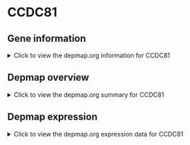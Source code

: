 <h1>CCDC81</h1>

<h2>Gene information</h2>
<details>
  <summary>Click to view the depmap.org information for CCDC81</summary>
  <iframe src="https://depmap.org/portal/gene/CCDC81?tab=about" style="border:none;width:100%;height:800px"></iframe>
</details>

<h2>Depmap overview</h2>
<details>
  <summary>Click to view the depmap.org summary for CCDC81</summary>
  <iframe src="https://depmap.org/portal/gene/CCDC81?tab=overview" style="border:none;width:100%;height:800px"></iframe>
</details>

<h2>Depmap expression</h2>
<details>
  <summary>Click to view the depmap.org expression data for CCDC81</summary>
  <iframe src="https://depmap.org/portal/gene/CCDC81?tab=characterization" style="border:none;width:100%;height:800px"></iframe>
</details>


<!--
<h2>Reactome Pathway diagram</h2>
PNAME
-->


